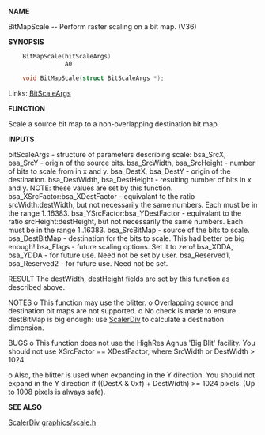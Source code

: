 
**NAME**

BitMapScale -- Perform raster scaling on a bit map. (V36)

**SYNOPSIS**

```c
    BitMapScale(bitScaleArgs)
                A0

    void BitMapScale(struct BitScaleArgs *);

```
Links: [BitScaleArgs](_OOBF) 

**FUNCTION**

Scale a source bit map to a non-overlapping destination
bit map.

**INPUTS**

bitScaleArgs - structure of parameters describing scale:
bsa_SrcX, bsa_SrcY - origin of the source bits.
bsa_SrcWidth, bsa_SrcHeight - number of bits to scale from in x
and y.
bsa_DestX, bsa_DestY - origin of the destination.
bsa_DestWidth, bsa_DestHeight - resulting number of bits in x
and y.  NOTE: these values are set by this function.
bsa_XSrcFactor:bsa_XDestFactor - equivalant to the ratio
srcWidth:destWidth, but not necessarily the same
numbers.  Each must be in the range 1..16383.
bsa_YSrcFactor:bsa_YDestFactor - equivalant to the ratio
srcHeight:destHeight, but not necessarily the same
numbers.  Each must be in the range 1..16383.
bsa_SrcBitMap - source of the bits to scale.
bsa_DestBitMap - destination for the bits to scale.  This had
better be big enough!
bsa_Flags - future scaling options.  Set it to zero!
bsa_XDDA, bsa_YDDA - for future use.  Need not be set by user.
bsa_Reserved1, bsa_Reserved2 - for future use.  Need not be set.

RESULT
The destWidth, destHeight fields are set by this function as
described above.

NOTES
o   This function may use the blitter.
o   Overlapping source and destination bit maps are not
supported.
o   No check is made to ensure destBitMap is big enough: use
[ScalerDiv](ScalerDiv) to calculate a destination dimension.

BUGS
o   This function does not use the HighRes Agnus 'Big Blit'
facility. You should not use XSrcFactor == XDestFactor,
where SrcWidth or DestWidth &#062; 1024.

o   Also, the blitter is used when expanding in the Y direction.
You should not expand in the Y direction if
((DestX &#038; 0xf) + DestWidth) &#062;= 1024 pixels. (Up to 1008 pixels
is always safe).

**SEE ALSO**

[ScalerDiv](ScalerDiv)  [graphics/scale.h](_OOBF)
